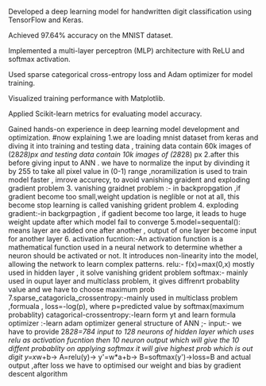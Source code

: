 Developed a deep learning model for handwritten digit classification using TensorFlow and Keras.

Achieved 97.64% accuracy on the MNIST dataset.

Implemented a multi-layer perceptron (MLP) architecture with ReLU and softmax activation.

Used sparse categorical cross-entropy loss and Adam optimizer for model training.

Visualized training performance with Matplotlib.

Applied Scikit-learn metrics for evaluating model accuracy.

Gained hands-on experience in deep learning model development and optimization.
 #now explaining
 1.we are loading mnist dataset from keras and diving it into training and testing data , training data contain 60k images of (28*28)px and testing data contain 10k images of (28*28) px
2.after this before giving input to ANN . we have to normalize the input by divinding it by 255 to take all pixel value in (0-1) range ,noramilization is used to train model faster , imrove accurecy, to avoid vanishing graident and exploding gradient problem
3. vanishing graidnet problem :- in backpropgation ,if gradient become too small,weight updation is neglible or not at all, this become stop learning  is called vanishing grident problem 
4. exploding gradient:-in backgrpagtion , if gadient become too large, it leads to huge weight update  after which model fail to converge 
5.model=sequental(): means layer are added one  after another , output of one layer become input for another layer 
6. activation  fucntion:-An activation function is a mathematical function used in a neural network to determine whether a neuron should be activated or not. It introduces non-linearity into the model, allowing the network to learn complex patterns.
relu:- f(x)=max(0,x) mostly used in hidden layer , it solve vanishing grident problem 
softmax:- mainly used in ouput layer  and multiclass problem, it gives diffrenrt probablity value and we have to choose maximum prob
7.sparse_catagoricla_crossentropy:-mainly used in multiclass problem ,formuala , loss=-log(p), where p=predicted value by softmax(maximum probablity)
catagorical-crossentropy:-learn form yt and learn formula
optimizer :-learn adam optimizer 
 general structure of ANN ;-
input:- we  have to provide 28*28=784 input  to 128 neurons  of hidden layer which uses relu as activation fucntion 
then 10 neuron output which will give the 10 diffent probablity  on applying softmax it will give highest  prob  which is out digit
y=x*w+b-> A=relu(y)-> y'=w*a+b-> B=softmax(y')->loss=B and actual output ,after loss we have to optimised our weight and bias by gradient descent algorithm 
